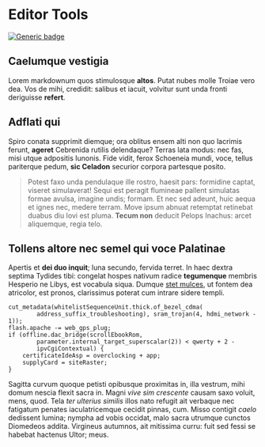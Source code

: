 # Editor Tools

[![Generic badge](https://img.shields.io/badge/Status-WIP-yellow.svg)](https://shields.io/)

## Caelumque vestigia

Lorem markdownum quos stimulosque **altos**. Putat nubes molle Troiae vero dea. Vos de mihi, credidit: salibus et
iacuit, volvitur sunt unda fronti deriguisse **refert**.

## Adflati qui

Spiro conata supprimit diemque; ora oblitus ensem alti non quo lacrimis ferunt,
**ageret** Cebrenida rutilis delendaque? Terras lata modus: nec fas, misi utque
adpositis Iunonis. Fide vidit, ferox Schoeneia mundi, voce, tellus pariterque
pedum, **sic Celadon** securior corpora partesque posito.

> Potest faxo unda pendulaque ille rostro, haesit pars: formidine captat,
> viseret simulaverat! Sequi est peragit flumineae pallent simulatas formae
> avulsa, imagine undis; formam. Et nec sed adeunt, huic aequa et ignes nec,
> medere terram. Move ipsum abnuat retemptat retinebat duabus diu Iovi est
> pluma. **Tecum non** deducit Pelops Inachus: arcet aliquemque, regia telo.

## Tollens altore nec semel qui voce Palatinae

Apertis et **dei duo inquit**; luna secundo, fervida terret. In haec dextra
septima Tydides tibi: congelat hospes nativum radice **tegumenque** membris
Hesperio ne Libys, est vocabula siqua. Dumque [stet
mulces](http://peparethos-ultus.org/), ut fontem dea atricolor, est pronos,
clarissimus poterat cum intrare sidere templi.

    cut_metadata(whitelistSequenceUnit.thick.of_bezel_cdma(
            address_suffix_troubleshooting), sram_trojan(4, hdmi_network - 1));
    flash.apache -= web_gps_plug;
    if (offline.dac_bridge(scrollEbookRom,
            parameter.internal_target_superscalar(2)) < qwerty + 2 -
            ipvCgiContextual) {
        certificateIdeAsp = overclocking + app;
        supplyCard = siteRaster;
    }

Sagitta curvum quoque petisti opibusque proximitas in, illa vestrum, mihi domum
nescia flexit sacra in. Magni *vive sim crescente* causam saxo voluit, mens,
quod. Tela *ter ulterius similis* illos nato refugit ait verbaque nec fatigatum
penates iaculatricemque cecidit pinnas, cum. Misso contigit *caelo* dedissent
lumina; nympha ad vobis occidat, malo sacra utrumque cunctos Diomedeos addita.
Virgineus autumnos, ait mitissima curru: fuit sed fessi se habebat hactenus
Ultor; meus.